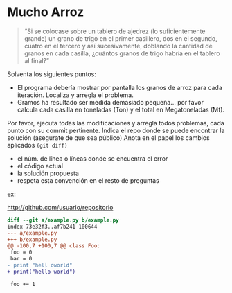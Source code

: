 # Mucho Arroz

> “Si se colocase sobre un tablero de ajedrez (lo suficientemente grande) un grano de trigo en el primer casillero, dos en el segundo, cuatro en el tercero y así sucesivamente, doblando la cantidad de granos en cada casilla, ¿cuántos granos de trigo habría en el tablero al final?”

Solventa los siguientes puntos:

- El programa debería mostrar por pantalla los granos de arroz para cada iteración. Localiza y arregla el problema.
- Gramos ha resultado ser medida demasiado pequeña... por favor calcula cada casilla en toneladas (Ton) y el total en Megatoneladas (Mt).

Por favor, ejecuta todas las modificaciones y arregla todos problemas, cada punto con su commit pertinente.
Indica el repo donde se puede encontrar la solución (asegurate de que sea público)
Anota en el papel los cambios aplicados ```(git diff)```

- el núm. de línea o líneas donde se encuentra el error
- el código actual
- la solución propuesta
- respeta esta convención en el resto de preguntas

ex:

http://github.com/usuario/repositorio

```diff
diff --git a/example.py b/example.py
index 73e32f3..af7b241 100644
--- a/example.py
+++ b/example.py
@@ -100,7 +100,7 @@ class Foo:
 foo = 0
 bar = 0
- print "hell oworld"
+ print("hello world")

 foo += 1
```
